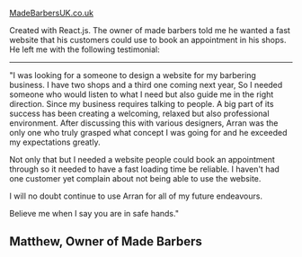 [MadeBarbersUK.co.uk](https://madebarbersuk.co.uk)

Created with React.js. The owner of made barbers told me he wanted a fast website that his customers could use to book an appointment in his shops.  He left me with the following testimonial:

---
"I was looking for a someone to design a website for my barbering business.
I have two shops and a third one coming next year, So I needed someone who would listen to what I need but also guide me in the right direction.
Since my business requires talking to people. A big part of its success has been creating a welcoming, relaxed but also professional environment.
After discussing this with various designers, Arran was the only one who truly grasped what concept I was going for and he exceeded my expectations greatly.

Not only that but I needed a website people could book an appointment through so it needed to have a fast loading time be reliable. I haven't had one customer yet complain about not being able to use the website.

I will no doubt continue to use Arran for all of my future endeavours.

Believe me when I say you are in safe hands."

Matthew, Owner of Made Barbers
---
